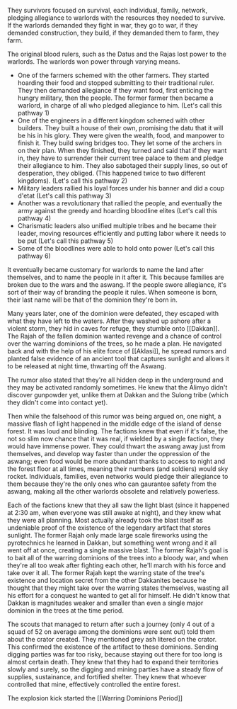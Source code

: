 They survivors focused on survival, each individual, family, network, pledging allegiance to warlords with the resources they needed to survive. If the warlords demanded they fight in war, they go to war, if they demanded construction, they build, if they demanded them to farm, they farm. 

The original blood rulers, such as the Datus and the Rajas lost power to the warlords. The warlords won power through varying means. 
- One of the farmers schemed with the other farmers. They started hoarding their food and stopped submitting to their traditional ruler. They then demanded allegiance if they want food, first enticing the hungry military, then the people. The former farmer then became a warlord, in charge of all who pledged allegiance to him. (Let's call this pathway 1)
- One of the engineers in a different kingdom schemed with other builders. They built a house of their own, promising the datu that it will be his in his glory. They were given the wealth, food, and manpower to finish it. They build swing bridges too. They let some of the archers in on their plan. When they finished, they turned and said that if they want in, they have to surrender their current tree palace to them and pledge their allegiance to him. They also sabotaged their supply lines, so out of desperation, they obliged. (This happened twice to two different kingdoms). (Let's call this pathway 2)
- Military leaders rallied his loyal forces under his banner and did a coup d'etat (Let's call this pathway 3)
- Another was a revolutionary that rallied the people, and eventually the army against the greedy and hoarding bloodline elites (Let's call this pathway 4)
- Charismatic leaders also unified multiple tribes and he became their leader, moving resources efficiently and putting labor where it needs to be put (Let's call this pathway 5)
- Some of the bloodlines were able to hold onto power (Let's call this pathway 6)

It eventually became customary for warlords to name the land after themselves, and to name the people in it after it. This because families are broken due to the wars and the aswang. If the people swore allegiance, it's sort of their way of branding the people it rules. When someone is born, their last name will be that of the dominion they're born in. 

Many years later, one of the dominion were defeated, they escaped with what they have left to the waters. After they washed up ashore after a violent storm, they hid in caves for refuge, they stumble onto [[Dakkan]]. The Rajah of the fallen dominion wanted revenge and a chance of control over the warring dominions of the trees, so he made a plan. He navigated back and with the help of his elite force of [[Aklasi]], he spread rumors and planted false evidence of an ancient tool that captures sunlight and allows it to be released at night time, thwarting off the Aswang. 

The rumor also stated that they're all hidden deep in the underground and they may be activated randomly sometimes. He knew that the Alimyo didn't discover gunpowder yet, unlike them at Dakkan and the Sulong tribe (which they didn't come into contact yet). 

Then while the falsehood of this rumor was being argued on, one night, a massive flash of light happened in the middle edge of the island of dense forest. It was loud and blinding. The factions knew that even if it's false, the not so slim now chance that it was real, if wielded by a single faction, they would have immense power. They could thwart the aswang away just from themselves, and develop way faster than under the oppression of the aswang; even food would be more abundant thanks to access to night and the forest floor at all times, meaning their numbers (and soldiers) would sky rocket. Individuals, families, even networks would pledge their allegiance to them because they're the only ones who can gaurantee safety from the aswang, making all the other warlords obsolete and relatively powerless. 

Each of the factions knew that they all saw the light blast (since it happened at 2:30 am, when everyone was still awake at night), and they knew what they were all planning. Most actually already took the blast itself as undeniable proof of the existence of the legendary artifact that stores sunlight. The former Rajah only made large scale fireworks using the pyrotechnics he learned in Dakkan, but something went wrong and it all went off at once, creating a single massive blast. The former Rajah's goal is to bait all of the warring dominions of the trees into a bloody war, and when they're all too weak after fighting each other, he'll march with his force and take over it all. The former Rajah kept the warring state of the tree's existence and location secret from the other Dakkanites because he thought that they might take over the warring states themselves, wasting all his effort for a conquest he wanted to get all for himself. He didn't know that Dakkan is magnitudes weaker and smaller than even a single major dominion in the trees at the time period. 

The scouts that managed to return after such a journey (only 4 out of a squad of 52 on average among the dominions were sent out) told them about the crator created. They mentioned grey ash litered on the crator. This confirmed the existence of the artifact to these dominions. Sending digging parties was far too risky, because staying out there for too long is almost certain death. They knew that they had to expand their territories slowly and surely, so the digging and mining parties have a steady flow of supplies, sustainance, and fortified shelter. They knew that whoever controlled that mine, effectively controlled the entire forest.

The explosion kick started the [[Warring Dominions Period]]